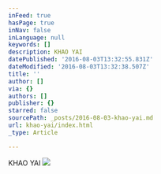 ```yaml
---
inFeed: true
hasPage: true
inNav: false
inLanguage: null
keywords: []
description: KHAO YAI
datePublished: '2016-08-03T13:32:55.831Z'
dateModified: '2016-08-03T13:32:38.507Z'
title: ''
author: []
via: {}
authors: []
publisher: {}
starred: false
sourcePath: _posts/2016-08-03-khao-yai.md
url: khao-yai/index.html
_type: Article

---
```

KHAO YAI
![](https://the-grid-user-content.s3-us-west-2.amazonaws.com/220bbecc-5bc9-475b-baed-75f61fcd59bf.jpg)